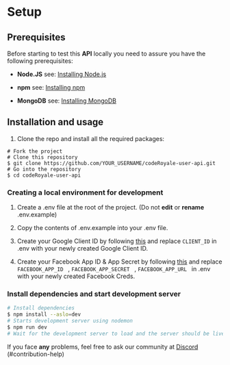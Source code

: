# Setup

## Prerequisites

Before starting to test this **API** locally you need to assure you have the following
prerequisites:

- **Node.JS** see: [Installing Node.js](https://nodejs.org/)

- **npm** see: [Installing npm](https://www.npmjs.com/get-npm)

- **MongoDB** see: [Installing MongoDB](https://docs.mongodb.com/manual/installation/)

## Installation and usage

1. Clone the repo and install all the required packages:

```
# Fork the project
# Clone this repository
$ git clone https://github.com/YOUR_USERNAME/codeRoyale-user-api.git
# Go into the repository
$ cd codeRoyale-user-api
```
### Creating a local environment for development

1. Create a .env file at the root of the project. (Do not **edit** or **rename** .env.example)

2. Copy the contents of .env.example into your .env file.

3. Create your Google Client ID by following [this](https://developers.google.com/adwords/api/docs/guides/authentication#create_a_client_id_and_client_secret) and replace `CLIENT_ID` in .env with your newly created Google Client ID.

4. Create your Facebook App ID & App Secret by following [this](https://developers.facebook.com/docs/development/) and replace `FACEBOOK_APP_ID ` , `FACEBOOK_APP_SECRET ` , `FACEBOOK_APP_URL ` in .env with your newly created Facebook Creds.

### Install dependencies and start development server

```bash
# Install dependencies
$ npm install --aslo=dev
# Starts development server using nodemon
$ npm run dev
# Wait for the development server to load and the server should be live at http://localhost:5000
```

If you face **any** problems, feel free to ask our community at [Discord](https://discord.com/invite/aCKem4h8te) (#contribution-help)
